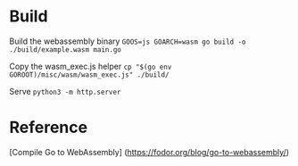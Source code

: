 # Build

Build the webassembly binary
`GOOS=js GOARCH=wasm go build -o ./build/example.wasm main.go`

Copy the wasm_exec.js helper
`cp "$(go env GOROOT)/misc/wasm/wasm_exec.js" ./build/`

Serve
`python3 -m http.server`

# Reference

[Compile Go to WebAssembly] (https://fodor.org/blog/go-to-webassembly/)
